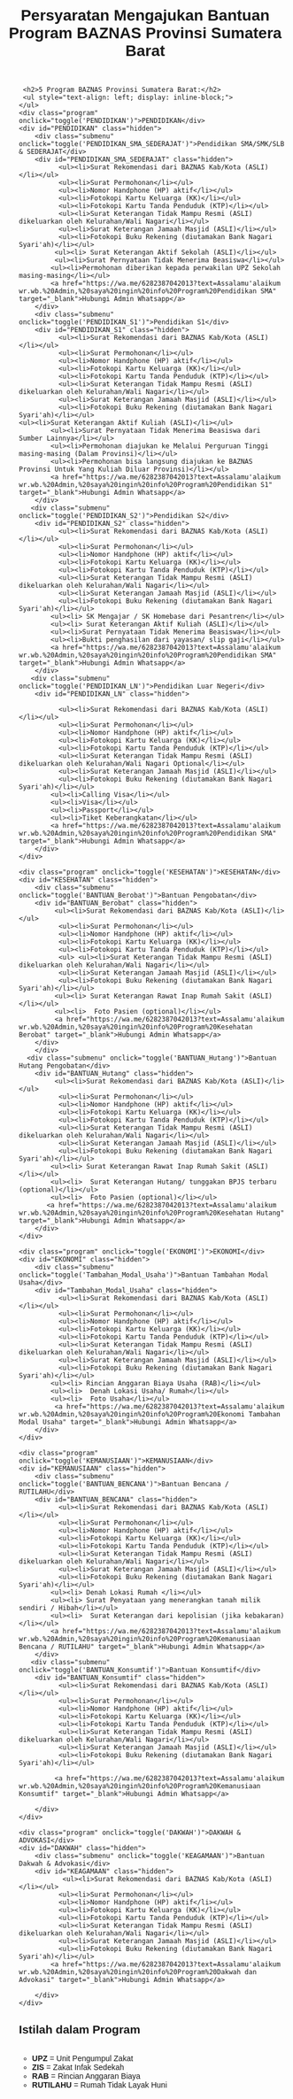             
<html lang="id">
<head>
    <meta charset="UTF-8">
    <meta name="viewport" content="width=device-width, initial-scale=1.0">
    <title>Program BAZNAS Provinsi Sumatera Barat</title>
    <style>
        body { font-family: Arial, sans-serif; text-align: center; }
        .program { margin: 10px; padding: 10px; border: 1px solid #ccc; cursor: pointer; font-weight: bold; background-color: #f0f0f0; }
        .submenu { margin: 5px 20px; padding: 10px; border: 1px solid #ddd; cursor: pointer; background-color: #fafafa; }
        .hidden { display: none; }
    </style>
</head>
<body>
    <h1>Persyaratan Mengajukan Bantuan Program BAZNAS Provinsi Sumatera Barat</h1>
    <p></p>
    <ul style="text-align: left; display: inline-block;">
        
     <h2>5 Program BAZNAS Provinsi Sumatera Barat:</h2>
     <ul style="text-align: left; display: inline-block;">
    </ul>        
    <div class="program" onclick="toggle('PENDIDIKAN')">PENDIDIKAN</div>
    <div id="PENDIDIKAN" class="hidden">
        <div class="submenu" onclick="toggle('PENDIDIKAN_SMA_SEDERAJAT')">Pendidikan SMA/SMK/SLB & SEDERAJAT</div>
        <div id="PENDIDIKAN_SMA_SEDERAJAT" class="hidden">
              <ul><li>Surat Rekomendasi dari BAZNAS Kab/Kota (ASLI)</li></ul>
              <ul><li>Surat Permohonan</li></ul>
              <ul><li>Nomor Handphone (HP) aktif</li></ul>
              <ul><li>Fotokopi Kartu Keluarga (KK)</li></ul>
              <ul><li>Fotokopi Kartu Tanda Penduduk (KTP)</li></ul>
              <ul><li>Surat Keterangan Tidak Mampu Resmi (ASLI) dikeluarkan oleh Kelurahan/Wali Nagari</li></ul>
              <ul><li>Surat Keterangan Jamaah Masjid (ASLI)</li></ul>
              <ul><li>Fotokopi Buku Rekening (diutamakan Bank Nagari Syari'ah)</li></ul>
             <ul><li> Surat Keterangan Aktif Sekolah (ASLI)</li></ul>
             <ul><li>Surat Pernyataan Tidak Menerima Beasiswa</li></ul>
            <ul><li>Permohonan diberikan kepada perwakilan UPZ Sekolah masing-masing</li></ul>
            <a href="https://wa.me/6282387042013?text=Assalamu'alaikum wr.wb.%20Admin,%20saya%20ingin%20info%20Program%20Pendidikan SMA" target="_blank">Hubungi Admin Whatsapp</a>
        </div>
        <div class="submenu" onclick="toggle('PENDIDIKAN_S1')">Pendidikan S1</div>
        <div id="PENDIDIKAN_S1" class="hidden">
              <ul><li>Surat Rekomendasi dari BAZNAS Kab/Kota (ASLI)</li></ul>
              <ul><li>Surat Permohonan</li></ul>
              <ul><li>Nomor Handphone (HP) aktif</li></ul>
              <ul><li>Fotokopi Kartu Keluarga (KK)</li></ul>
              <ul><li>Fotokopi Kartu Tanda Penduduk (KTP)</li></ul>
              <ul><li>Surat Keterangan Tidak Mampu Resmi (ASLI) dikeluarkan oleh Kelurahan/Wali Nagari</li></ul>
              <ul><li>Surat Keterangan Jamaah Masjid (ASLI)</li></ul>
              <ul><li>Fotokopi Buku Rekening (diutamakan Bank Nagari Syari'ah)</li></ul>                                                                                            <ul><li>Surat Keterangan Aktif Kuliah (ASLI)</li></ul>
            <ul><li>Surat Pernyataan Tidak Menerima Beasiswa dari Sumber Lainnya</li></ul>
            <ul><li>Permohonan diajukan ke Melalui Perguruan Tinggi masing-masing (Dalam Provinsi)</li></ul>
            <ul><li>Permohonan bisa langsung diajukan ke BAZNAS Provinsi Untuk Yang Kuliah Diluar Provinsi)</li></ul>
            <a href="https://wa.me/6282387042013?text=Assalamu'alaikum wr.wb.%20Admin,%20saya%20ingin%20info%20Program%20Pendidikan S1" target="_blank">Hubungi Admin Whatsapp</a>
        </div>
       <div class="submenu" onclick="toggle('PENDIDIKAN_S2')">Pendidikan S2</div>
        <div id="PENDIDIKAN_S2" class="hidden">
              <ul><li>Surat Rekomendasi dari BAZNAS Kab/Kota (ASLI)</li></ul>
              <ul><li>Surat Permohonan</li></ul>
              <ul><li>Nomor Handphone (HP) aktif</li></ul>
              <ul><li>Fotokopi Kartu Keluarga (KK)</li></ul>
              <ul><li>Fotokopi Kartu Tanda Penduduk (KTP)</li></ul>
              <ul><li>Surat Keterangan Tidak Mampu Resmi (ASLI) dikeluarkan oleh Kelurahan/Wali Nagari</li></ul>
              <ul><li>Surat Keterangan Jamaah Masjid (ASLI)</li></ul>
              <ul><li>Fotokopi Buku Rekening (diutamakan Bank Nagari Syari'ah)</li></ul>
            <ul><li> SK Mengajar / SK Homebase dari Pesantren</li></ul>
            <ul><li> Surat Keterangan Aktif Kuliah (ASLI)</li></ul>
            <ul><li>Surat Pernyataan Tidak Menerima Beasiswa</li></ul>
            <ul><li>Bukti penghasilan dari yayasan/ slip gaji</li></ul>
            <a href="https://wa.me/6282387042013?text=Assalamu'alaikum wr.wb.%20Admin,%20saya%20ingin%20info%20Program%20Pendidikan SMA" target="_blank">Hubungi Admin Whatsapp</a>
        </div>
       <div class="submenu" onclick="toggle('PENDIDIKAN_LN')">Pendidikan Luar Negeri</div>
        <div id="PENDIDIKAN_LN" class="hidden">
            
              <ul><li>Surat Rekomendasi dari BAZNAS Kab/Kota (ASLI)</li></ul>
              <ul><li>Surat Permohonan</li></ul>
              <ul><li>Nomor Handphone (HP) aktif</li></ul>
              <ul><li>Fotokopi Kartu Keluarga (KK)</li></ul>
              <ul><li>Fotokopi Kartu Tanda Penduduk (KTP)</li></ul>
              <ul><li>Surat Keterangan Tidak Mampu Resmi (ASLI) dikeluarkan oleh Kelurahan/Wali Nagari Optional</li></ul>
              <ul><li>Surat Keterangan Jamaah Masjid (ASLI)</li></ul>
              <ul><li>Fotokopi Buku Rekening (diutamakan Bank Nagari Syari'ah)</li></ul>  
            <ul><li>Calling Visa</li></ul>
            <ul><li>Visa</li></ul>
            <ul><li>Passport</li></ul>
            <ul><li>Tiket Keberangkatan</li></ul>
            <a href="https://wa.me/6282387042013?text=Assalamu'alaikum wr.wb.%20Admin,%20saya%20ingin%20info%20Program%20Pendidikan SMA" target="_blank">Hubungi Admin Whatsapp</a>
        </div>
    </div>
    
    <div class="program" onclick="toggle('KESEHATAN')">KESEHATAN</div>
    <div id="KESEHATAN" class="hidden">
        <div class="submenu" onclick="toggle('BANTUAN_Berobat')">Bantuan Pengobatan</div>
        <div id="BANTUAN_Berobat" class="hidden">
             <ul><li>Surat Rekomendasi dari BAZNAS Kab/Kota (ASLI)</li></ul>
              <ul><li>Surat Permohonan</li></ul>
              <ul><li>Nomor Handphone (HP) aktif</li></ul>
              <ul><li>Fotokopi Kartu Keluarga (KK)</li></ul>
              <ul><li>Fotokopi Kartu Tanda Penduduk (KTP)</li></ul>
              <ul> <ul><li>Surat Keterangan Tidak Mampu Resmi (ASLI) dikeluarkan oleh Kelurahan/Wali Nagari</li></ul>
              <ul><li>Surat Keterangan Jamaah Masjid (ASLI)</li></ul>
              <ul><li>Fotokopi Buku Rekening (diutamakan Bank Nagari Syari'ah)</li></ul> 
             <ul><li> Surat Keterangan Rawat Inap Rumah Sakit (ASLI)</li></ul>
             <ul><li>  Foto Pasien (optional)</li></ul>
             <a href="https://wa.me/6282387042013?text=Assalamu'alaikum wr.wb.%20Admin,%20saya%20ingin%20info%20Program%20Kesehatan Berobat" target="_blank">Hubungi Admin Whatsapp</a>
        </div>
        </div>
      <div class="submenu" onclick="toggle('BANTUAN_Hutang')">Bantuan Hutang Pengobatan</div>
        <div id="BANTUAN_Hutang" class="hidden">
             <ul><li>Surat Rekomendasi dari BAZNAS Kab/Kota (ASLI)</li></ul>
              <ul><li>Surat Permohonan</li></ul>
              <ul><li>Nomor Handphone (HP) aktif</li></ul>
              <ul><li>Fotokopi Kartu Keluarga (KK)</li></ul>
              <ul><li>Fotokopi Kartu Tanda Penduduk (KTP)</li></ul>
              <ul><li>Surat Keterangan Tidak Mampu Resmi (ASLI) dikeluarkan oleh Kelurahan/Wali Nagari</li></ul>
              <ul><li>Surat Keterangan Jamaah Masjid (ASLI)</li></ul>
              <ul><li>Fotokopi Buku Rekening (diutamakan Bank Nagari Syari'ah)</li></ul>
            <ul><li> Surat Keterangan Rawat Inap Rumah Sakit (ASLI)</li></ul>   
            <ul><li>  Surat Keterangan Hutang/ tunggakan BPJS terbaru (optional)</li></ul>
            <ul><li>  Foto Pasien (optional)</li></ul>
           <a href="https://wa.me/6282387042013?text=Assalamu'alaikum wr.wb.%20Admin,%20saya%20ingin%20info%20Program%20Kesehatan Hutang" target="_blank">Hubungi Admin Whatsapp</a>
        </div>
    </div>
    
    <div class="program" onclick="toggle('EKONOMI')">EKONOMI</div>
    <div id="EKONOMI" class="hidden">
        <div class="submenu" onclick="toggle('Tambahan_Modal_Usaha')">Bantuan Tambahan Modal Usaha</div>
        <div id="Tambahan_Modal_Usaha" class="hidden">
              <ul><li>Surat Rekomendasi dari BAZNAS Kab/Kota (ASLI)</li></ul>
              <ul><li>Surat Permohonan</li></ul>
              <ul><li>Nomor Handphone (HP) aktif</li></ul>
              <ul><li>Fotokopi Kartu Keluarga (KK)</li></ul>
              <ul><li>Fotokopi Kartu Tanda Penduduk (KTP)</li></ul>
              <ul><li>Surat Keterangan Tidak Mampu Resmi (ASLI) dikeluarkan oleh Kelurahan/Wali Nagari</li></ul>
              <ul><li>Surat Keterangan Jamaah Masjid (ASLI)</li></ul>
              <ul><li>Fotokopi Buku Rekening (diutamakan Bank Nagari Syari'ah)</li></ul>
            <ul><li> Rincian Anggaran Biaya Usaha (RAB)</li></ul>
            <ul><li>  Denah Lokasi Usaha/ Rumah</li></ul>
            <ul><li>  Foto Usaha</li></ul>
             <a href="https://wa.me/6282387042013?text=Assalamu'alaikum wr.wb.%20Admin,%20saya%20ingin%20info%20Program%20Ekonomi Tambahan Modal Usaha" target="_blank">Hubungi Admin Whatsapp</a>
        </div>
    </div>
    
    <div class="program" onclick="toggle('KEMANUSIAAN')">KEMANUSIAAN</div>
    <div id="KEMANUSIAAN" class="hidden">
        <div class="submenu" onclick="toggle('BANTUAN_BENCANA')">Bantuan Bencana / RUTILAHU</div>
        <div id="BANTUAN_BENCANA" class="hidden">
              <ul><li>Surat Rekomendasi dari BAZNAS Kab/Kota (ASLI)</li></ul>
              <ul><li>Surat Permohonan</li></ul>
              <ul><li>Nomor Handphone (HP) aktif</li></ul>
              <ul><li>Fotokopi Kartu Keluarga (KK)</li></ul>
              <ul><li>Fotokopi Kartu Tanda Penduduk (KTP)</li></ul>
              <ul><li>Surat Keterangan Tidak Mampu Resmi (ASLI) dikeluarkan oleh Kelurahan/Wali Nagari</li></ul>
              <ul><li>Surat Keterangan Jamaah Masjid (ASLI)</li></ul>
              <ul><li>Fotokopi Buku Rekening (diutamakan Bank Nagari Syari'ah)</li></ul>
            <ul><li> Denah Lokasi Rumah </li></ul>
            <ul><li> Surat Penyataan yang menerangkan tanah milik sendiri / Hibah</li></ul>
            <ul><li>  Surat Keterangan dari kepolisian (jika kebakaran)	</li></ul>
            <a href="https://wa.me/6282387042013?text=Assalamu'alaikum wr.wb.%20Admin,%20saya%20ingin%20info%20Program%20Kemanusiaan Bencana / RUTILAHU" target="_blank">Hubungi Admin Whatsapp</a>
        </div>
       <div class="submenu" onclick="toggle('BANTUAN_Konsumtif')">Bantuan Konsumtif</div>
        <div id="BANTUAN_Konsumtif" class="hidden">
              <ul><li>Surat Rekomendasi dari BAZNAS Kab/Kota (ASLI)</li></ul>
              <ul><li>Surat Permohonan</li></ul>
              <ul><li>Nomor Handphone (HP) aktif</li></ul>
              <ul><li>Fotokopi Kartu Keluarga (KK)</li></ul>
              <ul><li>Fotokopi Kartu Tanda Penduduk (KTP)</li></ul>
              <ul><li>Surat Keterangan Tidak Mampu Resmi (ASLI) dikeluarkan oleh Kelurahan/Wali Nagari</li></ul>
              <ul><li>Surat Keterangan Jamaah Masjid (ASLI)</li></ul>
              <ul><li>Fotokopi Buku Rekening (diutamakan Bank Nagari Syari'ah)</li></ul>
          
             <a href="https://wa.me/6282387042013?text=Assalamu'alaikum wr.wb.%20Admin,%20saya%20ingin%20info%20Program%20Kemanusiaan Konsumtif" target="_blank">Hubungi Admin Whatsapp</a>
      
        </div>
    </div>
    
    <div class="program" onclick="toggle('DAKWAH')">DAKWAH & ADVOKASI</div>
    <div id="DAKWAH" class="hidden">
        <div class="submenu" onclick="toggle('KEAGAMAAN')">Bantuan Dakwah & Advokasi</div>
        <div id="KEAGAMAAN" class="hidden">
               <ul><li>Surat Rekomendasi dari BAZNAS Kab/Kota (ASLI)</li></ul>
              <ul><li>Surat Permohonan</li></ul>
              <ul><li>Nomor Handphone (HP) aktif</li></ul>
              <ul><li>Fotokopi Kartu Keluarga (KK)</li></ul>
              <ul><li>Fotokopi Kartu Tanda Penduduk (KTP)</li></ul>
              <ul><li>Surat Keterangan Tidak Mampu Resmi (ASLI) dikeluarkan oleh Kelurahan/Wali Nagari</li></ul>
              <ul><li>Surat Keterangan Jamaah Masjid (ASLI)</li></ul>
              <ul><li>Fotokopi Buku Rekening (diutamakan Bank Nagari Syari'ah)</li></ul>
            <a href="https://wa.me/6282387042013?text=Assalamu'alaikum wr.wb.%20Admin,%20saya%20ingin%20info%20Program%20Dakwah dan Advokasi" target="_blank">Hubungi Admin Whatsapp</a>
        
        </div>
    </div>

   <h2>Istilah dalam Program</h2>
    <ul style="text-align: left; display: inline-block;">
        <li><strong>UPZ</strong> = Unit Pengumpul Zakat</li>
        <li><strong>ZIS</strong> = Zakat Infak Sedekah</li>
        <li><strong>RAB</strong> = Rincian Anggaran Biaya</li>
        <li><strong>RUTILAHU</strong> = Rumah Tidak Layak Huni</li>
    <script>
        function toggle(id) {
            var el = document.getElementById(id);
            if (el) {
                el.classList.toggle("hidden");
            } else {
                console.error("Element with ID " + id + " not found.");
            }
        }
    </script>
